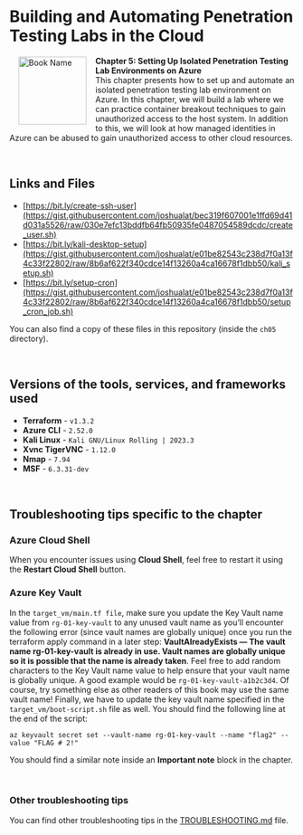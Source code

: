 # Building and Automating Penetration Testing Labs in the Cloud

<a href="https://www.packtpub.com/product/building-and-automating-penetration-testing-labs-in-the-cloud/9781837632398"><img src="https://content.packt.com/B19755/cover_image_small.jpg" alt="Book Name" height="120px" align="left" style="margin: 0px 15px; border-color: white; border-style: solid; border-width: 1px;"></a>

**Chapter 5: Setting Up Isolated Penetration Testing Lab Environments on Azure** <br />
This chapter presents how to set up and automate an isolated penetration testing lab environment on Azure. In this chapter, we will build a lab where we can practice container breakout techniques to gain unauthorized access to the host system. In addition to this, we will look at how managed identities in Azure can be abused to gain unauthorized access to other cloud resources.

<br />

## Links and Files

- [https://bit.ly/create-ssh-user](https://gist.githubusercontent.com/joshualat/bec319f607001e1ffd69d41d031a5526/raw/030e7efc13bddfb64fb50935fe0487054589dcdc/create_user.sh)
- [https://bit.ly/kali-desktop-setup](https://gist.githubusercontent.com/joshualat/e01be82543c238d7f0a13f4c33f22802/raw/8b6af622f340cdce14f13260a4ca16678f1dbb50/kali_setup.sh)
- [https://bit.ly/setup-cron](https://gist.githubusercontent.com/joshualat/e01be82543c238d7f0a13f4c33f22802/raw/8b6af622f340cdce14f13260a4ca16678f1dbb50/setup_cron_job.sh)

You can also find a copy of these files in this repository (inside the `ch05` directory).

<br />

## Versions of the tools, services, and frameworks used 

- **Terraform** - `v1.3.2`
- **Azure CLI** - `2.52.0`
- **Kali Linux** - `Kali GNU/Linux Rolling | 2023.3`
- **Xvnc TigerVNC** - `1.12.0`
- **Nmap** - `7.94`
- **MSF** - `6.3.31-dev`

<br />

## Troubleshooting tips specific to the chapter

### Azure Cloud Shell

When you encounter issues using **Cloud Shell**, feel free to restart it using the **Restart Cloud Shell** button.

### Azure Key Vault

In the `target_vm/main.tf file`, make sure you update the Key Vault name value from `rg-01-key-vault` to any unused vault name as you’ll encounter the following error (since vault names are globally unique) once you run the terraform apply command in a later step: **VaultAlreadyExists — The vault name rg-01-key-vault is already in use. Vault names are globally unique so it is possible that the name is already taken**. Feel free to add random characters to the Key Vault name value to help ensure that your vault name is globally unique. A good example would be `rg-01-key-vault-a1b2c3d4`. Of course, try something else as other readers of this book may use the same vault name! Finally, we have to update the key vault name specified in the `target_vm/boot-script.sh` file as well. You should find the following line at the end of the script: 

```
az keyvault secret set --vault-name rg-01-key-vault --name "flag2" --value "FLAG # 2!"
```

You should find a similar note inside an **Important note** block in the chapter.

<br />

### Other troubleshooting tips

You can find other troubleshooting tips in the [TROUBLESHOOTING.md](../TROUBLESHOOTING.md) file.